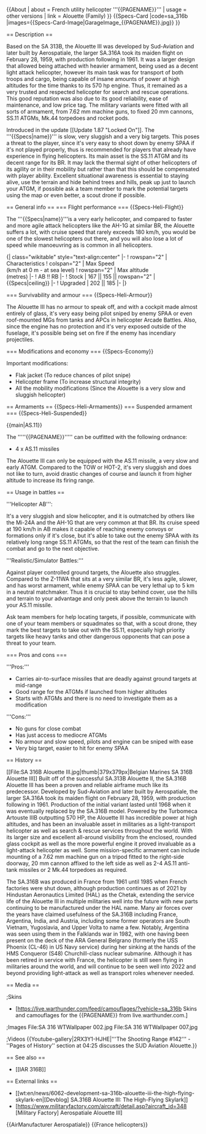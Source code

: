 {{About
| about = French utility helicopter '''{{PAGENAME}}'''
| usage = other versions
| link = Alouette (Family)
}}
{{Specs-Card
|code=sa_316b
|images={{Specs-Card-Image|GarageImage_{{PAGENAME}}.jpg}}
}}

== Description ==
<!-- ''In the description, the first part should be about the history of and the creation and combat usage of the helicopter, as well as its key features. In the second part, tell the reader about the helicopter in the game. Insert a screenshot of the vehicle, so that if the novice player does not remember the vehicle by name, he will immediately understand what kind of vehicle the article is talking about.'' -->
Based on the SA 313B, the Alouette III was developed by Sud-Aviation and later built by Aerospatiale, the larger SA.316A took its maiden flight on February 28, 1959, with production following in 1961. It was a larger design that allowed being attached with heavier armament, being used as a decent light attack helicopter, however its main task was for transport of both troops and cargo, being capable of insane amounts of power at high altitudes for the time thanks to its 570 hp engine. Thus, it remained as a very trusted and respected helicopter for search and rescue operations. This good reputation was also due to its good reliability, ease of maintenance, and low price tag. The military variants were fitted with all sorts of armament, from 7.62 mm machine guns, to fixed 20 mm cannons, SS.11 ATGMs, Mk.44 torpedoes and rocket pods.

Introduced in the update [[Update 1.87 "Locked On"]]. The '''{{Specs|name}}''' is slow, very sluggish and a very big targets. This poses a threat to the player, since it's very easy to shoot down by enemy SPAA if it's not played properly, thus is recommended for players that already have experience in flying helicopters. Its main asset is the SS.11 ATGM and its decent range for its BR. It may lack the thermal sight of other helicopters of its agility or in their mobility but rather than that this should be compensated with player ability. Excellent situational awareness is essential to staying alive, use the terrain and hide behind trees and hills, peak up just to launch your ATGM, if possible ask a team member to mark the potential targets using the map or even better, a scout drone if possible.

== General info ==
=== Flight performance ===
{{Specs-Heli-Flight}}
<!-- ''Describe how the helicopter behaves in the air. Speed, manoeuvrability, acceleration and allowable loads - these are the most important characteristics of the vehicle.'' -->The '''{{Specs|name}}'''is a very early helicopter, and compared to faster and more agile attack helicopters like the AH-1G at similar BR, the Alouette suffers a lot, with cruise speed that rarely exceeds 180 km/h, you would be one of the slowest helicopters out there, and you will also lose a lot of speed while manoeuvring as is common in all helicopters.

{| class="wikitable" style="text-align:center"
|-
! rowspan="2" | Characteristics
! colspan="2" | Max Speed<br>(km/h at 0 m - at sea level)
! rowspan="2" | Max altitude<br>(metres)
|-
! AB !! RB
|-
! Stock
| 167 || 155 || rowspan="2" | {{Specs|ceiling}}
|-
! Upgraded
| 202 || 185
|-
|}

=== Survivability and armour ===
{{Specs-Heli-Armour}}
<!-- ''Examine the survivability of the helicopter. Note how vulnerable the structure is and how secure the pilot is, whether the fuel tanks are armoured, etc. Describe the armour, if there is any, and also mention the vulnerability of other critical systems.'' -->
The Alouette III has no armour to speak off, and with a cockpit made almost entirely of glass, it's very easy being pilot sniped by enemy SPAA or even roof-mounted MGs from tanks and APCs in helicopter Arcade Battles. Also, since the engine has no protection and it's very exposed outside of the fuselage, it's possible being set on fire if the enemy has incendiary projectiles.

=== Modifications and economy ===
{{Specs-Economy}}

Important modifications:

* Flak jacket (To reduce chances of pilot snipe)
* Helicopter frame (To increase structural integrity)
* All the mobility modifications (Since the Alouette is a very slow and sluggish helicopter)

== Armaments ==
{{Specs-Heli-Armaments}}
=== Suspended armament ===
{{Specs-Heli-Suspended}}
<!-- ''Describe the helicopter's suspended armament: additional cannons under the winglets, any bombs, and rockets. Since any helicopter is essentially only a platform for suspended weaponry, this section is significant and deserves your special attention. If there is no suspended weaponry remove this subsection.'' -->
{{main|AS.11}}

The '''''{{PAGENAME}}''''' can be outfitted with the following ordnance:

* 4 x AS.11 missiles

The Alouette III can only be equipped with the AS.11 missile, a very slow and early ATGM. Compared to the TOW or HOT-2, it's very sluggish and does not like to turn, avoid drastic changes of course and launch it from higher altitude to increase its firing range.

== Usage in battles ==
<!-- ''Describe the tactics of playing in a helicopter, the features of using the helicopter in a team and advice on tactics. Refrain from creating a "guide" - do not impose a single point of view, but instead, give the reader food for thought. Examine the most dangerous enemies and give recommendations on fighting them. If necessary, note the specifics of the game in different modes (AB, RB, SB).'' -->
'''Helicopter AB''':

It's a very sluggish and slow helicopter, and it is outmatched by others like the Mi-24A and the AH-1G that are very common at that BR. Its cruise speed at 190 km/h in AB makes it capable of reaching enemy convoys or formations only if it's close, but it's able to take out the enemy SPAA with its relatively long range SS.11 ATGMs, so that the rest of the team can finish the combat and go to the next objective.

'''Realistic/Simulator Battles:'''

Against player controlled ground targets, the Alouette also struggles. Compared to the Z-11WA that sits at a very similar BR, it's less agile, slower, and has worst armament, while enemy SPAA can be very lethal up to 5 km in a neutral matchmaker. Thus it is crucial to stay behind cover, use the hills and terrain to your advantage and only peek above the terrain to launch your AS.11 missile.

Ask team members for help locating targets, if possible, communicate with one of your team members or squadmates so that, with a scout drone, they mark the best targets to take out with the SS.11, especially high priority targets like heavy tanks and other dangerous opponents that can pose a threat to your team.

=== Pros and cons ===
<!-- ''Summarise and briefly evaluate the vehicle in terms of its characteristics and combat effectiveness. Mark its pros and cons in the bulleted list. Try not to use more than 6 points for each of the characteristics. Avoid using categorical definitions such as "bad", "good" and the like - use substitutions with softer forms such as "inadequate" and "effective".'' -->

'''Pros:'''

* Carries air-to-surface missiles that are deadly against ground targets at mid-range
* Good range for the ATGMs if launched from higher altitudes
* Starts with ATGMs and there is no need to investigate them as a modification

'''Cons:'''

* No guns for close combat
* Has just access to mediocre ATGMs
* No armour and slow speed, pilots and engine can be sniped with ease
* Very big target, easier to hit for enemy SPAA

== History ==
<!-- ''Describe the history of the creation and combat usage of the helicopter in more detail than in the introduction. If the historical reference turns out to be too long, take it to a separate article, taking a link to the article about the vehicle and adding a block "/History" (example: <nowiki>https://wiki.warthunder.com/(Vehicle-name)/History</nowiki>) and add a link to it here using the <code>main</code> template. Be sure to reference text and sources by using <code><nowiki><ref></ref></nowiki></code>, as well as adding them at the end of the article with <code><nowiki><references /></nowiki></code>. This section may also include the vehicle's dev blog entry (if applicable) and the in-game encyclopedia description (under <code><nowiki>=== In-game description ===</nowiki></code>, also if applicable).'' -->
[[File:SA 316B Alouette III.jpg|thumb|379x379px|Belgian Marines SA 316B Alouette III]]
Built off of the successful SA.313B Alouette II, the SA.316B Alouette III has been a proven and reliable airframe much like its predecessor. Developed by Sud-Aviation and later built by Aerospatiale, the larger SA.316A took its maiden flight on February 28, 1959, with production following in 1961. Production of the initial variant lasted until 1968 when it was eventually replaced by the SA.316B model. Powered by the Turbomeca Artouste IIIB outputting 570 HP, the Alouette III has incredible power at high altitudes, and has been an invaluable asset in militaries as a light-transport helicopter as well as search & rescue services throughout the world. With its larger size and excellent all-around visibility from the enclosed, rounded glass cockpit as well as the more powerful engine it proved invaluable as a light-attack helicopter as well. Some mission-specific armament can include mounting of a 7.62 mm machine gun on a tripod fitted to the right-side doorway, 20 mm cannon affixed to the left side as well as 2-4 AS.11 anti-tank missiles or 2 Mk.44 torpedoes as required.

The SA.316B was produced in France from 1961 until 1985 when French factories were shut down, although production continues as of 2021 by Hindustan Aeronautics Limited (HAL) as the Chetak, extending the service life of the Alouette III in multiple militaries well into the future with new parts continuing to be manufactured under the HAL name. Many air forces over the years have claimed usefulness of the SA.316B including France, Argentina, India, and Austria, including some former operators are South Vietnam, Yugoslavia, and Upper Volta to name a few. Notably, Argentina was seen using them in the Falklands war in 1982, with one having been present on the deck of the ARA General Belgrano (formerly the USS Phoenix (CL-46) in US Navy service) during her sinking at the hands of the HMS Conqueror (S48) Churchill-class nuclear submarine. Although it has been retired in service with France, the helicopter is still seen flying in militaries around the world, and will continue to be seen well into 2022 and beyond providing light-attack as well as transport roles whenever needed.

== Media ==
<!-- ''Excellent additions to the article would be video guides, screenshots from the game, and photos.'' -->

;Skins

* [https://live.warthunder.com/feed/camouflages/?vehicle=sa_316b Skins and camouflages for the {{PAGENAME}} from live.warthunder.com.]

;Images
<gallery mode="packed" heights="200">
File:SA 316 WTWallpaper 002.jpg
File:SA 316 WTWallpaper 007.jpg
</gallery>

;Videos
{{Youtube-gallery|2RX3Y1-HJHE|'''The Shooting Range #142''' - ''Pages of History'' section at 04:25 discusses the SUD Aviation Alouette.}}

== See also ==
<!-- ''Links to the articles on the War Thunder Wiki that you think will be useful for the reader, for example:''
* ''reference to the series of the helicopter;''
* ''links to approximate analogues of other nations and research trees.'' -->

* [[IAR 316B]]

== External links ==
<!-- ''Paste links to sources and external resources, such as:''
* ''topic on the official game forum;''
* ''other literature.'' -->

* [[wt:en/news/6062-development-sa-316b-alouette-iii-the-high-flying-skylark-en|[Devblog] SA.316B Alouette III: The High-Flying Skylark]]
* [https://www.militaryfactory.com/aircraft/detail.asp?aircraft_id=348 <nowiki>[Military Factory]</nowiki> Aerospatiale Alouette III]

{{AirManufacturer Aerospatiale}}
{{France helicopters}}